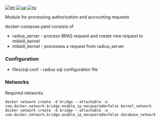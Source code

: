 [![en](https://img.shields.io/badge/lang-en-red.svg)](README.md)
[![ua](https://img.shields.io/badge/lang-ua-yellow.svg)](README.ua.md)
[![ru](https://img.shields.io/badge/lang-ru-blue.svg)](README.ru.md)

Module for processing authorization and accounting requests

docker-compose.yaml consists of
 + radius_server - process BRAS request and create new request to mikbill_kernel
 + mikbill_kernel - processes a request from radius_server

### Configuration
 + files/sql.conf - radius sql configuration file

### Networks

Required networks

```
docker network create -d bridge --attachable -o com.docker.network.bridge.enable_ip_masquerade=false kernel_network
docker network create -d bridge --attachable -o com.docker.network.bridge.enable_ip_masquerade=false database_network
```
